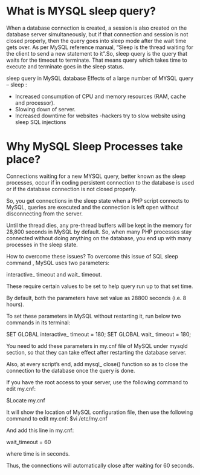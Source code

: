 # What is MYSQL sleep query?

When a database connection is created, a session is also created on the database server simultaneously, but if that connection and session is not closed properly, then the query goes into sleep mode after the wait time gets over. As per MySQL reference manual, “Sleep is the thread waiting for the client to send a new statement to it”.So, sleep query is the query that waits for the timeout to terminate. That means query which takes time to execute and terminate goes in the sleep status.

sleep query in MySQL database 
Effects of a large number of MYSQL query – sleep :

* Increased consumption of CPU and memory resources (RAM, cache and processor).
* Slowing down of server.
* Increased downtime for websites -hackers try to slow website using sleep SQL injections

# Why MySQL Sleep Processes take place?

Connections waiting for a new MYSQL query, better known as the sleep processes, occur if in coding persistent connection to the database is used or if the database connection is not closed properly.

So, you get connections in the sleep state when a PHP script connects to MySQL, queries are executed and the connection is left open without disconnecting from the server.

Until the thread dies, any pre-thread buffers will be kept in the memory for 28,800 seconds in MySQL by default.
So, when many PHP processes stay connected without doing anything on the database, you end up with many processes in the sleep state.

How to overcome these issues?
To overcome this issue of SQL sleep command , MySQL uses two parameters:

interactive_ timeout and wait_ timeout.

These require certain values to be set to help query run up to that set time.

By default, both the parameters have set value as 28800 seconds (i.e. 8 hours).

To set these parameters in MySQL without restarting it, run below two commands in its terminal:

SET GLOBAL interactive_ timeout = 180;
SET GLOBAL wait_ timeout = 180;

You need to add these parameters in my.cnf file of MySQL under mysqld section, so that they can take effect after restarting the database server.

Also, at every script’s end, add mysql_ close() function so as to close the connection to the database once the query is done.

If you have the root access to your server, use the following command to edit my.cnf:

  $Locate my.cnf

It will show the location of MySQL configuration file, then use the following command to edit my.cnf:
$vi /etc/my.cnf

And add this line in my.cnf:

  wait_timeout = 60

where time is in seconds.

Thus, the connections will automatically close after waiting for 60 seconds.
